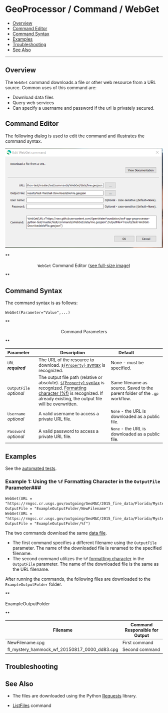 # GeoProcessor / Command / WebGet #

* [Overview](#overview)
* [Command Editor](#command-editor)
* [Command Syntax](#command-syntax)
* [Examples](#examples)
* [Troubleshooting](#troubleshooting)
* [See Also](#see-also)

-------------------------

## Overview ##

The `WebGet` command downloads a file or other web resource from a URL source. Common uses of this command are:

* Download data files
* Query web services 
* Can specify a username and password if the url is privately secured.

## Command Editor ##

The following dialog is used to edit the command and illustrates the command syntax.

![WebGet](WebGet.png)

**<p style="text-align: center;">
`WebGet` Command Editor (<a href="../WebGet.png">see full-size image</a>)
</p>**

## Command Syntax ##

The command syntax is as follows:

```text
WebGet(Parameter="Value",...)
```
**<p style="text-align: center;">
Command Parameters
</p>**

|**Parameter**&nbsp;&nbsp;&nbsp;&nbsp; | **Description** | **Default**&nbsp;&nbsp;&nbsp;&nbsp;&nbsp;&nbsp;&nbsp;&nbsp;&nbsp;&nbsp;&nbsp;&nbsp;&nbsp;&nbsp;&nbsp;&nbsp; |
| --------------|-----------------|----------------- |
| `URL` <br>  **_required_**| The URL of the resource to download. [`${Property}` syntax](../../introduction/introduction.md#geoprocessor-properties-property) is recognized.| None - must be specified. |
| `OutputFile` <br> *optional*| The output file path (relative or absolute). [`${Property}` syntax](../../introduction/introduction.md#geoprocessor-properties-property) is recognized. [Formatting character (%f)](../../introduction/introduction.md#geolayer-property-format-specifiers) is recognized. If already existing, the output file will be overwritten.| Same filename as source. Saved to the parent folder of the `.gp` workflow. |
|`Username` <br> *optional*| A valid username to access a private URL file.|`None` - the URL is downloaded as a public file.|
|`Password` <br> *optional*| A valid password to access a private URL file.|`None` - the URL is downloaded as a public file.|

## Examples ##

See the [automated tests](https://github.com/OpenWaterFoundation/owf-app-geoprocessor-python-test/tree/master/test/commands/WebGet).

### Example 1: Using the `%f` Formatting Character in the `OutputFile` Parameter###

```
WebGet(URL = "https://rmgsc.cr.usgs.gov/outgoing/GeoMAC/2015_fire_data/Florida/Mystery_Hammock_Wf/fl_mystery_hammock_wf_20150817_0000_dd83.cpg", OutputFile = "ExampleOutputFolder/NewFilename")
WebGet(URL = "https://rmgsc.cr.usgs.gov/outgoing/GeoMAC/2015_fire_data/Florida/Mystery_Hammock_Wf/fl_mystery_hammock_wf_20150817_0000_dd83.cpg", OutputFile = "ExampleOutputFolder/%f")

```

The two commands download the same [data file](https://rmgsc.cr.usgs.gov/outgoing/GeoMAC/2015_fire_data/Florida/Mystery_Hammock_Wf/fl_mystery_hammock_wf_20150817_0000_dd83.cpg). 

- The first command specifies a different filename using the `OutputFile` parameter. The name of the downloaded file is renamed to the specified filename. 
- The second command utilizes the `%f` [formatting character](../../introduction/introduction.md#geolayer-property-format-specifiers) in the `OutputFile` parameter. The name of the downloaded file is the same as the URL filename.

After running the commands, the following files are downloaded to the `ExampleOutputFolder` folder. 

**<p style="text-align: left;">
ExampleOutputFolder
</p>**

|Filename|Command Responsible for Output|
|------|---|
|NewFilename.cpg|First command|
|fl_mystery_hammock_wf_20150817_0000_dd83.cpg|Second command|

## Troubleshooting ##

## See Also ##

- The files are downloaded using the Python [Requests](http://docs.python-requests.org/en/master/) library.
* [ListFiles](../ListFiles/ListFiles.md) command
